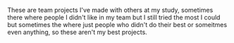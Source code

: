These are team projects I've made with others at my study, sometimes there where people I didn't like in my team but I still tried the most I could but sometimes the where just people who didn't do their best or someitmes even anything, so these aren't my best projects.
